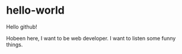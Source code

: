 # hello-world

Hello github!

Hobeen here, I want to be web developer.
I want to listen some funny things.
